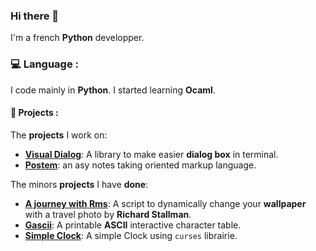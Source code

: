 ### Hi there 👋

I'm a french **Python** developper.

### :computer: Language :

I code mainly in **Python**. I started learning **Ocaml**.

#### :file_folder: Projects :

The **projects** I work on:
* [**Visual Dialog**](https://github.com/Tim-ats-d/Visual-dialog): A library to make easier **dialog box** in terminal.
* [**Postem**](https://github.com/math-club/Postem): an asy notes taking oriented markup language.

The minors **projects** I have **done**:
* [**A journey with Rms**](https://github.com/Tim-ats-d/A-journey-with-rms): A script to dynamically change your **wallpaper** with a travel photo by **Richard Stallman**.
* [**Gascii**](https://github.com/Tim-ats-d/Gascii): A printable **ASCII** interactive character table.
* [**Simple Clock**](https://github.com/Tim-ats-d/Simple-Clock): A simple Clock using ```curses``` librairie.
